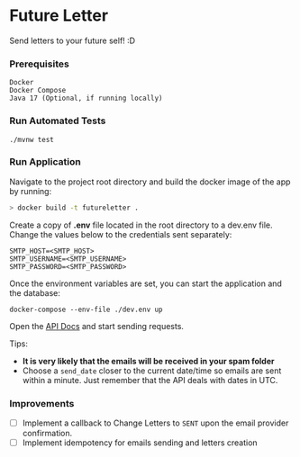# Future Letter
Send letters to your future self! :D

### Prerequisites
    Docker
    Docker Compose
    Java 17 (Optional, if running locally)

### Run Automated Tests
```
./mvnw test
```

### Run Application
Navigate to the project root directory and build the docker image of the app by running:
```bash
> docker build -t futureletter .
```

Create a copy of **.env** file located in the root directory to a dev.env file. Change the values below to the credentials sent separately:
```
SMTP_HOST=<SMTP_HOST>
SMTP_USERNAME=<SMTP_USERNAME>
SMTP_PASSWORD=<SMTP_PASSWORD>
```

Once the environment variables are set, you can start the application and the database:
```
docker-compose --env-file ./dev.env up
```

Open the [API Docs](http://localhost:8080) and start sending requests.

Tips:
- **It is very likely that the emails will be received in your spam folder**
- Choose a `send_date` closer to the current date/time so emails are sent within a minute.
Just remember that the API deals with dates in UTC.

### Improvements
- [ ] Implement a callback to Change Letters to `SENT` upon the email provider confirmation.
- [ ] Implement idempotency for emails sending and letters creation